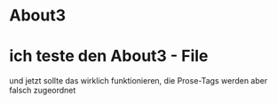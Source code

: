 # About3

# ich teste den About3 - File

und jetzt sollte das wirklich funktionieren, die Prose-Tags werden aber falsch zugeordnet
